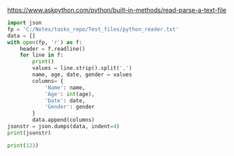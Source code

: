 https://www.askpython.com/python/built-in-methods/read-parse-a-text-file

```python
import json
fp = 'C:/Notes/tasks_repo/Test_files/python_reader.txt'
data = []
with open(fp, 'r') as f:
    header = f.readline()
    for line in f:
	    print()
        values = line.strip().split(',')
        name, age, date, gender = values
        columns= {
            'Name': name,
            'Age': int(age),
            'Date': date,
            'Gender': gender
        }
        data.append(columns)
jsonstr = json.dumps(data, indent=4)
print(jsonstr)
```

```python
print(123)
```